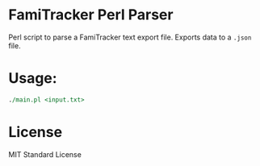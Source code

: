 # FamiTracker Perl Parser
Perl script to parse a FamiTracker text export file. 
Exports data to a `.json` file.

# Usage:
```perl
./main.pl <input.txt>
```

# License
MIT Standard License
